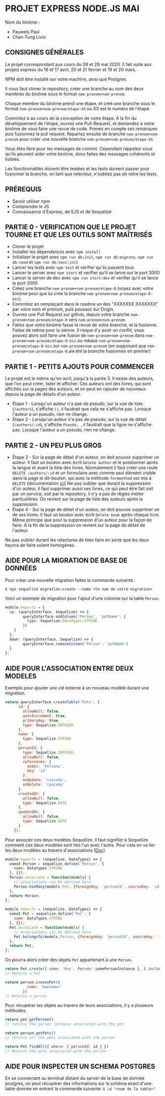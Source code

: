 # PROJET EXPRESS NODE.JS MAI

Nom du binôme :
 - Pauwels Paul
 - Chan-Tung Livio

## CONSIGNES GÉNÉRALES  
Le projet correspondant aux cours du 28 et 29 mai 2020. 
Il fait suite aux projets express du 16 et 17 avril, 20 et 21 février et 19 et 20 mars.

NPM doit être installé sur votre machine, ainsi que Postgres.

Il vous faut cloner le repository, créer une branche au nom des deux membres du binôme sous le format `nom-prenom+nom-prenom`.

Chaque membre du binôme prend une étape, et créé une branche sous le format `nom-prenom+nom-prenom/etape-XX` ou XX est 
le numéro de l'étape.

Commitez à au cours de la conception de votre étape. À la fin du développement de l'étape, ouvrez une Pull-Request, 
et demandez à votre binôme de vous faire une revue de code. Prenez en compte ses remarques puis fusionnez la pull request.
Repartez ensuite de branche `nom-prenom+nom-prenom` pour créer une nouvelle branche `nom-prenom+nom-prenom/etape-XX`. 

Vous êtes libre pour les messages de commit. Cependant rappelez-vous qu'ils peuvent aider votre binôme, 
donc faites des messages cohérents et lisibles.

Les fonctionnalités doivent être testées et les tests doivent passer pour fusionner la branche, en tant que relecteur, 
n'oubliez pas de relire les tests.

## PRÉREQUIS 
- Savoir utiliser npm
- Comprendre le JS
- Connaissance d'Express, de EJS et de Sequelize 

## PARTIE 0 - VERIFICATION QUE LE PROJET TOURNE ET QUE LES OUTILS SONT MAÎTRISÉS
- Cloner le projet
- Installer les dépendances avec `npm install`
- Initialiser le projet avec `npm run db:init`, `npm run db:migrate`, `npm run db:seed` et `npm run db:test:init`
- Lancer les tests avec `npm test` et verifier qu'ils passent tous
- Lancer le server avec `npm start` et verifier qu'il se lance sur le port 3000
- Lancer le server de dev avec `npm run start:dev` et verifier qu'il se lance le port 3000
- Créez une branche `nom-prenom+nom-prenom/etape-0` (voyez avec votre binôme pour que lui crée la branche 
`nom-prenom+nom-prenom/etape-0-bis`).
- Commitez en remplaçant dans le readme un des "XXXXXXX XXXXXXX" par votre nom et prénom, puis poussez sur Origin. 
- Ouvrez une Pull Request sur github, depuis votre branche `nom-prenom+nom-prenom/etape-0` vers `nom-prenom+nom-prenom`.
- Faitez que votre binôme fasse la revue de votre branche, et la fusionne. Faites de même pour la sienne.
 Il risque d'y avoir un conflit, vous pouvez alors soit faire une fusion de `nom-prenom+nom-prenom` dans `nom-prenom+nom-prenom/etape-0-bis`
ou rebase `nom-prenom+nom-prenom/etape-0-bis` sur `nom-prenom+nom-prenom` (en supposant que `nom-prenom+nom-prenom/etape-0`
 aie été la branche fusionnée en premier)
 

## PARTIE 1 - PETITS AJOUTS POUR COMMENCER
Le projet est le même qu'en avril, jusqu'à la partie 3. Il existe des auteurs, que l'on peut créer, lister et afficher.
Ces auteurs ont des livres, qui sont affichés sur la pages des auteurs, et on peut en rajouter de nouveaux depuis la 
page de détails d'un auteur. 

- Étape 1 - Lorsqu'un auteur n'a pas de pseudo, sur la vue de liste (`/authors`), s'affiche `()`, 
il faudrait que cela ne s'affiche pas. Lorsque l'auteur a un pseudo, rien ne change.
- Étape 2 - Lorsqu'un auteur n'a pas de pseudo, sur la vue de détail (`/authors/:id`), s'affiche `Pseudo: `,
il faudrait que la ligne ne s'affiche pas. Lorsque l'auteur a un pseudo, rien ne change.

## PARTIE 2 - UN PEU PLUS GROS 
- Étape 3 - Sur la page de détail d'un auteur, on doit pouvoir supprimer un auteur. 
Il faut un bouton avec écrit `Delete author` et le positionner après la langue et avant la liste des livres.
Normalement il faut créer une route `DELETE /authors/:id` et un formulaire avec comme seul élément visible dans la page 
le dit-bouton, qui avec la méthode `formmethod` est mis à `DELETE` (documentation [ici](https://developer.mozilla.org/fr/docs/Web/HTML/Element/button#attr-formmethod))
Ne pas oublier que durant la suppression d'un auteur, il faut supprimer aussi ses livres, ce qui peut être fait soit par un service, 
soit par le repository, il n'y a pas de règles métier particulières. On revient sur la page de liste des auteurs après la suppression.
- Étape 4 - Sur la page de détail d'un auteur, on doit pouvoir supprimer un de ses livres.
Il faut un bouton avec écrit `Delete book` après chaque livre. Même principe que pour la suppression d'un auteur pour la 
façon de faire. À la fin de la suppression on revient sur la page de détail de l'auteur.

Ne pas oublier durant les relectures de bien faire en sorte que les deux façons de faire soient homogènes.


## AIDE POUR LA MIGRATION DE BASE DE DONNÉES

Pour créer une nouvelle migration faites la commande suivante :
 
`$ npx sequelize migration:create --name <le nom de votre migration>`

Voici un exemple de migration pour l'ajout d'une colonne sur la table `Person`. 
```javascript
module.exports = {
  up: (queryInterface, Sequelize) => {
        queryInterface.addColumn('Person', 'petName', {
          type: Sequelize.DataTypes.STRING
        })
    }
  },
  down: (queryInterface, Sequelize) => {
        queryInterface.removeColumn('Person', 'petName')
  }
};
```

## AIDE POUR L'ASSOCIATION ENTRE DEUX MODELES

Exemple pour ajouter une clé externe à un nouveau modèle durant une migration.
```javascript
return queryInterface.createTable('Pets', {
      id: {
        allowNull: false,
        autoIncrement: true,
        primaryKey: true,
        type: Sequelize.INTEGER
      },
      name: {
        type: Sequelize.STRING
      },
      personId: {
        type: Sequelize.INTEGER,
        allowNull: false,
        references: {
          model: 'Persons',
          key: 'id'
        },
        onUpdate: 'cascade',
        onDelete: 'cascade'
      },
      createdAt: {
        allowNull: false,
        type: Sequelize.DATE
      },
      updatedAt: {
        allowNull: false,
        type: Sequelize.DATE
      }
    });
```

Pour associer ces deux modèles Sequelize, il faut signifier à Sequelize comment ces deux modèles sont liés l'un avec
l'autre. Pour cela on va lier les deux modèles au travers d'associations ([Doc](https://sequelize.org/v5/identifiers.html#associations)).
```javascript
module.exports = (sequelize, DataTypes) => {
  const Person = sequelize.define('Person', {
    name: DataTypes.STRING
  }, {});
  Person.associate = function(models) {
    // associations can be defined here
    Person.hasMany(models.Pet, {foreignKey: 'personId', sourceKey: 'id'});
  };
  return Person;
};

module.exports = (sequelize, DataTypes) => {
  const Pet = sequelize.define('Pet', {
    name: DataTypes.STRING
  }, {});
  Pet.associate = function(models) {
    // associations can be defined here
    Pet.belongsTo(models.Person, {foreignKey: 'personId', sourceKey: 'id'});
  };
  return Pet;
};
```
On pourra alors créer des objets `Pet` appartenant à une `Person`.
```javascript
return Pet.create({ name: 'Rex', Person: somePersonInstance }, { include: Person })
// Returns a Pet

return person.createPet({
          name: 'Awesome!'
        })
// Returns a person
```
Pour récupérer les objets au travers de leurs associations, il y a plusieurs méthodes.
```javascript
return pet.getPerson() 
// returns the person instance associated with the pet

return person.getPets() 
// returns all the pets associated with the person

return Pet.findAll({ where: { personId: id } })
// Returns the pets associated with the person
```

## AIDE POUR INSPECTER UN SCHEMA POSTGRES

En se connectant au terminal distant du server de la base de donnée postgres, on peut récupérer
des informations sur le schéma exact d'une table donnée en entrant la commande suivante:
`$ \d "<nom de la table>"` 

